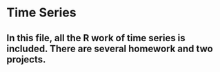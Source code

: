 # Time Series
## In this file, all the R work of time series is included. There are several homework and two projects.
